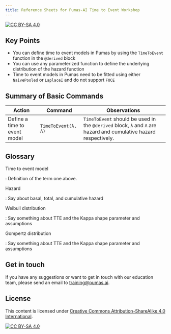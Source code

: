 ```yaml
---
title: Reference Sheets for Pumas-AI Time to Event Workshop
---
```


[![CC BY-SA 4.0](https://img.shields.io/badge/License-CC%20BY--SA%204.0-lightgrey.svg)](http://creativecommons.org/licenses/by-sa/4.0/)

## Key Points

- You can define time to event models in Pumas by using the `TimeToEvent` function in the `@derived` block
- You can use any parameterized function to define the underlying distribution of the hazard function
- Time to event models in Pumas need to be fitted using either `NaivePooled` or `LaplaceI` and do not support `FOCE`

## Summary of Basic Commands

| Action      | Command       | Observations          |
| ----------- | ------------- | --------------------- |
| Define a time to event model | `TimeToEvent(λ, Λ)` | `TimeToEvent` should be used in the `@derived` block, `λ` and `Λ` are hazard and cumulative hazard respectively.  |

## Glossary

Time to event model

: Definition of the term one above.

Hazard

: Say about basal, total, and cumulative hazard

Weibull distribution

: Say something about TTE and the Kappa shape parameter and assumptions

Gompertz distribution

: Say something about TTE and the Kappa shape parameter and assumptions

## Get in touch

If you have any suggestions or want to get in touch with our education team,
please send an email to <training@pumas.ai>.

## License

This content is licensed under [Creative Commons Attribution-ShareAlike 4.0 International](http://creativecommons.org/licenses/by-sa/4.0/).

[![CC BY-SA 4.0](https://licensebuttons.net/l/by-sa/4.0/88x31.png)](http://creativecommons.org/licenses/by-sa/4.0/)
